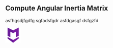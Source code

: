 ## Compute Angular Inertia Matrix
asfhgsdjfgdfg
sgfadsfgdr
asfdgasgf
dsfgzfd


![alt text](https://github.com/adam-p/markdown-here/raw/master/src/common/images/icon48.png "Logo Title Text 1")
